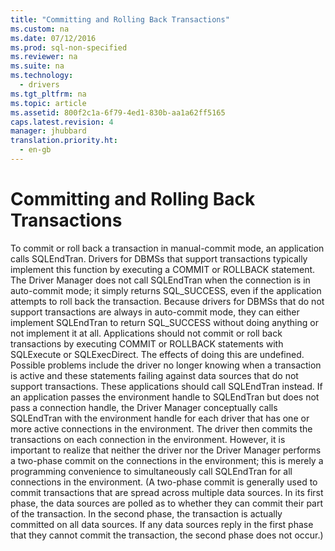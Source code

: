 ```yaml
---
title: "Committing and Rolling Back Transactions"
ms.custom: na
ms.date: 07/12/2016
ms.prod: sql-non-specified
ms.reviewer: na
ms.suite: na
ms.technology: 
  - drivers
ms.tgt_pltfrm: na
ms.topic: article
ms.assetid: 800f2c1a-6f79-4ed1-830b-aa1a62ff5165
caps.latest.revision: 4
manager: jhubbard
translation.priority.ht: 
  - en-gb
---
```

# Committing and Rolling Back Transactions
<?xml version="1.0" encoding="utf-8"?>
<developerConceptualDocument xmlns="http://ddue.schemas.microsoft.com/authoring/2003/5" xmlns:xlink="http://www.w3.org/1999/xlink" xmlns:xsi="http://www.w3.org/2001/XMLSchema-instance" xsi:schemaLocation="http://ddue.schemas.microsoft.com/authoring/2003/5 http://dduestorage.blob.core.windows.net/ddueschema/developer.xsd">
  <introduction>
    <para>To commit or roll back a transaction in manual-commit mode, an application calls <legacyBold>SQLEndTran</legacyBold>. Drivers for DBMSs that support transactions typically implement this function by executing a <legacyBold>COMMIT</legacyBold> or <legacyBold>ROLLBACK</legacyBold> statement. The Driver Manager does not call <legacyBold>SQLEndTran</legacyBold> when the connection is in auto-commit mode; it simply returns SQL_SUCCESS, even if the application attempts to roll back the transaction. Because drivers for DBMSs that do not support transactions are always in auto-commit mode, they can either implement <legacyBold>SQLEndTran</legacyBold> to return SQL_SUCCESS without doing anything or not implement it at all.</para>
    <alert class="note">
      <para>Applications should not commit or roll back transactions by executing <legacyBold>COMMIT</legacyBold> or <legacyBold>ROLLBACK</legacyBold> statements with <legacyBold>SQLExecute</legacyBold> or <legacyBold>SQLExecDirect</legacyBold>. The effects of doing this are undefined. Possible problems include the driver no longer knowing when a transaction is active and these statements failing against data sources that do not support transactions. These applications should call <legacyBold>SQLEndTran</legacyBold> instead.</para>
    </alert>
    <para>If an application passes the environment handle to <legacyBold>SQLEndTran</legacyBold> but does not pass a connection handle, the Driver Manager conceptually calls <legacyBold>SQLEndTran</legacyBold> with the environment handle for each driver that has one or more active connections in the environment. The driver then commits the transactions on each connection in the environment. However, it is important to realize that neither the driver nor the Driver Manager performs a two-phase commit on the connections in the environment; this is merely a programming convenience to simultaneously call <legacyBold>SQLEndTran</legacyBold> for all connections in the environment.</para>
    <para>(A <legacyItalic>two-phase commit</legacyItalic> is generally used to commit transactions that are spread across multiple data sources. In its first phase, the data sources are polled as to whether they can commit their part of the transaction. In the second phase, the transaction is actually committed on all data sources. If any data sources reply in the first phase that they cannot commit the transaction, the second phase does not occur.)</para>
  </introduction>
  <relatedTopics />
</developerConceptualDocument>